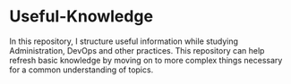 # Useful-Knowledge
 In this repository, I structure useful information while studying Administration, DevOps and other practices. This repository can help refresh basic knowledge by moving on to more complex things necessary for a common understanding of topics.
